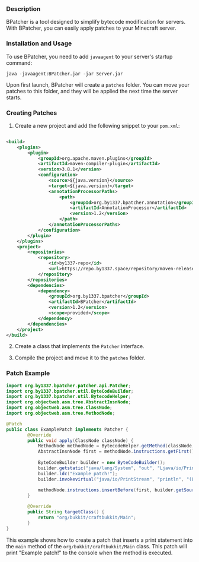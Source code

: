 ### Description

BPatcher is a tool designed to simplify bytecode modification for servers. With BPatcher, you can easily apply patches
to your Minecraft server.

### Installation and Usage

To use BPatcher, you need to add `javaagent` to your server's startup command:

```shell
java -javaagent:BPatcher.jar -jar Server.jar
```

Upon first launch, BPatcher will create a `patches` folder. You can move your patches to this folder, and they will be
applied the next time the server starts.

### Creating Patches

1. Create a new project and add the following snippet to your `pom.xml`:

```xml

<build>
    <plugins>
        <plugin>
            <groupId>org.apache.maven.plugins</groupId>
            <artifactId>maven-compiler-plugin</artifactId>
            <version>3.8.1</version>
            <configuration>
                <source>${java.version}</source>
                <target>${java.version}</target>
                <annotationProcessorPaths>
                    <path>
                        <groupId>org.by1337.bpatcher.annotation</groupId>
                        <artifactId>AnnotationProcessor</artifactId>
                        <version>1.2</version>
                    </path>
                </annotationProcessorPaths>
            </configuration>
        </plugin>
    </plugins>
    <project>
        <repositories>
            <repository>
                <id>by1337-repo</id>
                <url>https://repo.by1337.space/repository/maven-releases/</url>
            </repository>
        </repositories>
        <dependencies>
            <dependency>
                <groupId>org.by1337.bpatcher</groupId>
                <artifactId>BPatcher</artifactId>
                <version>1.2</version>
                <scope>provided</scope>
            </dependency>
        </dependencies>
    </project>
</build>
```
2. Create a class that implements the `Patcher` interface.

3. Compile the project and move it to the `patches` folder.

### Patch Example
```java
import org.by1337.bpatcher.patcher.api.Patcher;
import org.by1337.bpatcher.util.ByteCodeBuilder;
import org.by1337.bpatcher.util.BytecodeHelper;
import org.objectweb.asm.tree.AbstractInsnNode;
import org.objectweb.asm.tree.ClassNode;
import org.objectweb.asm.tree.MethodNode;

@Patch
public class ExamplePatch implements Patcher {
        @Override
        public void apply(ClassNode classNode) {
            MethodNode methodNode = BytecodeHelper.getMethod(classNode, "main");
            AbstractInsnNode first = methodNode.instructions.getFirst();
    
            ByteCodeBuilder builder = new ByteCodeBuilder();
            builder.getstatic("java/lang/System", "out", "Ljava/io/PrintStream;");
            builder.ldc("Example patch!");
            builder.invokevirtual("java/io/PrintStream", "println", "(Ljava/lang/String;)V");
    
            methodNode.instructions.insertBefore(first, builder.getSource());
        }

        @Override
        public String targetClass() {
            return "org/bukkit/craftbukkit/Main";
        }
}
```


This example shows how to create a patch that inserts a print statement into the `main` method of
the `org/bukkit/craftbukkit/Main` class. This patch will print "Example patch!" to the console when the method is
executed.